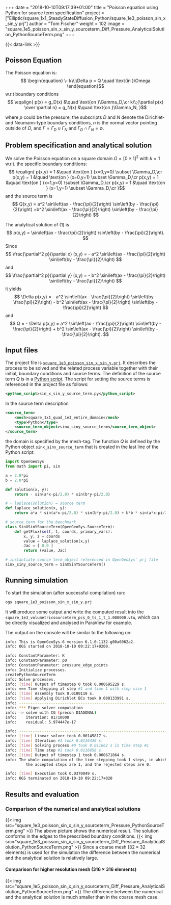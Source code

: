 +++
date = "2018-10-10T09:17:39+01:00"
title = "Poisson equation using Python for source term specification"
project = ["Elliptic/square_1x1_SteadyStateDiffusion_Python/square_1e3_poisson_sin_x_sin_y.prj"]
author = "Tom Fischer"
weight = 102
image = "square_1e5_poisson_sin_x_sin_y_sourceterm_Diff_Pressure_AnalyticalSolution_PythonSourceTerm.png"
+++

{{< data-link >}}

## Poisson Equation

The Poisson equation is:
$$
\begin{equation}
\- k\\;\Delta p = Q \quad \text{in }\Omega
\end{equation}$$
w.r.t boundary conditions
$$
\eqalign{
p(x) = g_D(x) &\quad \text{on }\Gamma_D,\cr
k\\;{\partial p(x) \over \partial n} = g_N(x) &\quad \text{on }\Gamma_N,
}$$

where $p$ could be the pressure, the subscripts $D$ and $N$ denote the
Dirichlet- and Neumann-type boundary conditions, $n$ is the normal vector
pointing outside of $\Omega$, and $\Gamma = \Gamma_D \cup \Gamma_N$ and
$\Gamma_D \cap \Gamma_N = \emptyset$.

## Problem specification and analytical solution

We solve the Poisson equation on a square domain $\Omega = [0\times 1]^2$
with $k = 1$ w.r.t. the specific boundary conditions:
$$
\eqalign{
p(x,y) = 1 &\quad \text{on } (x=0,y=0) \subset \Gamma_D,\cr
p(x,y) = 1 &\quad \text{on } (x=0,y=1) \subset \Gamma_D,\cr
p(x,y) = 1 &\quad \text{on } (x=1,y=0) \subset \Gamma_D,\cr
p(x,y) = 1 &\quad \text{on } (x=1,y=1) \subset \Gamma_D,\cr
}$$
and the source term is
$$
Q(x,y) = a^2 \sin\left(ax - \frac{\pi}{2}\right) \sin\left(by - \frac{\pi}{2}\right)
+b^2 \sin\left(ax - \frac{\pi}{2}\right) \sin\left(by - \frac{\pi}{2}\right)
$$

The analytical solution of (1) is
$$
p(x,y) = \sin\left(ax - \frac{\pi}{2}\right)
        \sin\left(by - \frac{\pi}{2}\right).
$$
Since
$$
\frac{\partial^2 p}{\partial x} (x,y)
    = - a^2 \sin\left(ax - \frac{\pi}{2}\right)
        \sin\left(by - \frac{\pi}{2}\right)
$$
and
$$
\frac{\partial^2 p}{\partial y} (x,y)
    = - b^2 \sin\left(ax - \frac{\pi}{2}\right)
        \sin\left(by - \frac{\pi}{2}\right)
$$
it yields
$$
\Delta p(x,y)
    = - a^2 \sin\left(ax - \frac{\pi}{2}\right) \sin\left(by - \frac{\pi}{2}\right)
    - b^2 \sin\left(ax - \frac{\pi}{2}\right) \sin\left(by - \frac{\pi}{2}\right)
$$
and
$$
Q = - \Delta p(x,y)
    = a^2 \sin\left(ax - \frac{\pi}{2}\right) \sin\left(by - \frac{\pi}{2}\right)
    + b^2 \sin\left(ax - \frac{\pi}{2}\right) \sin\left(by - \frac{\pi}{2}\right).
$$

## Input files

The project file is
[`square_1e3_poisson_sin_x_sin_y.prj`](https://gitlab.opengeosys.org/ogs/ogs/-/tree/master/Tests/Data/Elliptic/square_1x1_SteadyStateDiffusion_Python/square_1e3_poisson_sin_x_sin_y.prj). It describes the
process to be solved and the related process variable together with their
initial, boundary conditions and source terms. The definition of the source term
$Q$ is in a [Python
script](https://gitlab.opengeosys.org/ogs/ogs/-/tree/master/Tests/Data/Elliptic/square_1x1_SteadyStateDiffusion_Python/sin_x_sin_y_source_term.py).
The script for setting the source terms is referenced in the project file as
follows:

```xml
<python_script>sin_x_sin_y_source_term.py</python_script>
```

In the source term description

```xml
<source_term>
    <mesh>square_1x1_quad_1e3_entire_domain</mesh>
    <type>Python</type>
    <source_term_object>sinx_siny_source_term</source_term_object>
</source_term>
```

the domain is specified by the mesh-tag. The function $Q$ is defined by the
Python object `sinx_sinx_source_term` that is created in the last line of the
Python script:

```python
import OpenGeoSys
from math import pi, sin

a = 2.0*pi
b = 2.0*pi

def solution(x, y):
    return - sin(a*x-pi/2.0) * sin(b*y-pi/2.0)

# - laplace(solution) = source term
def laplace_solution(x, y):
    return a*a * sin(a*x-pi/2.0) * sin(b*y-pi/2.0) + b*b * sin(a*x-pi/2.0) * sin(b*y-pi/2.0)

# source term for the benchmark
class SinXSinYSourceTerm(OpenGeoSys.SourceTerm):
    def getFlux(self, t, coords, primary_vars):
        x, y, z = coords
        value = laplace_solution(x,y)
        Jac = [ 0.0 ]
        return (value, Jac)

# instantiate source term object referenced in OpenGeoSys' prj file
sinx_siny_source_term = SinXSinYSourceTerm()
```

## Running simulation

To start the simulation (after successful compilation) run:

```bash
ogs square_1e3_poisson_sin_x_sin_y.prj
```

It will produce some output and write the computed result into the
`square_1e3_volumetricsourceterm_pcs_0_ts_1_t_1.000000.vtu`, which can be
directly visualized and analysed in ParaView for example.

The output on the console will be similar to the following on:

```bash
info: This is OpenGeoSys-6 version 6.1.0-1132-g00a6062a2.
info: OGS started on 2018-10-10 09:22:17+0200.

info: ConstantParameter: K
info: ConstantParameter: p0
info: ConstantParameter: pressure_edge_points
info: Initialize processes.
createPythonSourceTerm
info: Solve processes.
info: [time] Output of timestep 0 took 0.000695229 s.
info: === Time stepping at step #1 and time 1 with step size 1
info: [time] Assembly took 0.0100119 s.
info: [time] Applying Dirichlet BCs took 0.000133991 s.
info: ------------------------------------------------------------------
info: *** Eigen solver computation
info: -> solve with CG (precon DIAGONAL)
info:    iteration: 81/10000
info:    residual: 5.974447e-17

info: ------------------------------------------------------------------
info: [time] Linear solver took 0.00145817 s.
info: [time] Iteration #1 took 0.0116439 s.
info: [time] Solving process #0 took 0.011662 s in time step #1
info: [time] Time step #1 took 0.0116858 s.
info: [time] Output of timestep 1 took 0.000671864 s.
info: The whole computation of the time stepping took 1 steps, in which
         the accepted steps are 1, and the rejected steps are 0.

info: [time] Execution took 0.0370049 s.
info: OGS terminated on 2018-10-10 09:22:17+020
```

## Results and evaluation

### Comparison of the numerical and analytical solutions

{{< img src="square_1e3_poisson_sin_x_sin_y_sourceterm_Pressure_PythonSourceTerm.png" >}}
The above picture shows the numerical result. The solution conforms in the edges
to the prescribed boundary conditions.
{{< img src="square_1e3_poisson_sin_x_sin_y_sourceterm_Diff_Pressure_AnalyticalSolution_PythonSourceTerm.png" >}}
Since a coarse mesh ($32 \times 32$ elements) is used for the simulation the
difference between the numerical and the analytical solution is relatively large.

#### Comparison for higher resolution mesh ($316 \times 316$ elements)

{{< img src="square_1e5_poisson_sin_x_sin_y_sourceterm_Diff_Pressure_AnalyticalSolution_PythonSourceTerm.png" >}}
The difference between the numerical and the analytical solution is much smaller
than in the coarse mesh case.
